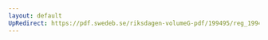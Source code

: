 ```yaml
---
layout: default
UpRedirect: https://pdf.swedeb.se/riksdagen-volumeG-pdf/199495/reg_199495/reg_199495_0160.pdf
---
```

